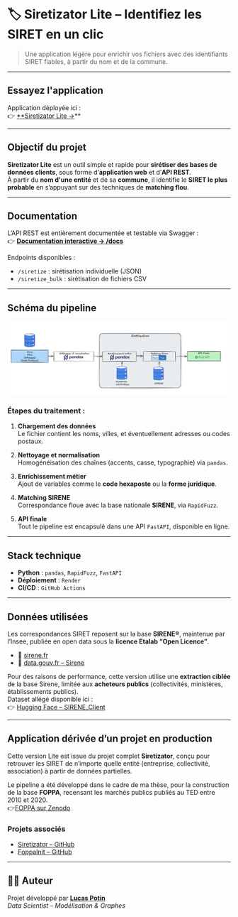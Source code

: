 # 🏷️ Siretizator Lite – Identifiez les SIRET en un clic

> Une application légère pour enrichir vos fichiers avec des identifiants SIRET fiables, à partir du nom et de la commune.

---

## Essayez l'application

Application déployée ici :  
👉 [**Siretizator Lite →](https://siretizator.onrender.com/)**  

---

## Objectif du projet

**Siretizator Lite** est un outil simple et rapide pour **sirétiser des bases de données clients**, sous forme d’**application web** et d’**API REST**.  
À partir du **nom d'une entité** et de sa **commune**, il identifie le **SIRET le plus probable** en s’appuyant sur des techniques de **matching flou**.

---

## Documentation

L’API REST est entièrement documentée et testable via Swagger :  
👉 [**Documentation interactive → /docs**](https://siretizator.onrender.com/docs)

Endpoints disponibles :
- `/siretize` : sirétisation individuelle (JSON)
- `/siretize_bulk` : sirétisation de fichiers CSV

---

## Schéma du pipeline

![Schéma Siretizator Lite](Schema_Siret.png)

### Étapes du traitement :

1. **Chargement des données**  
   Le fichier contient les noms, villes, et éventuellement adresses ou codes postaux.

2. **Nettoyage et normalisation**  
   Homogénéisation des chaînes (accents, casse, typographie) via `pandas`.

3. **Enrichissement métier**  
   Ajout de variables comme le **code hexaposte** ou la **forme juridique**.

4. **Matching SIRENE**  
   Correspondance floue avec la base nationale **SIRENE**, via `RapidFuzz`.

5. **API finale**  
   Tout le pipeline est encapsulé dans une API `FastAPI`, disponible en ligne.

---

## Stack technique

- **Python** : `pandas`, `RapidFuzz`, `FastAPI`  
- **Déploiement** : `Render`  
- **CI/CD** : `GitHub Actions` 

---

## Données utilisées

Les correspondances SIRET reposent sur la base **SIRENE®**, maintenue par l’Insee, publiée en open data sous la **licence Etalab “Open Licence”**.

- 🔗 [sirene.fr](https://www.sirene.fr)  
- 🔗 [data.gouv.fr – Sirene](https://www.data.gouv.fr/fr/datasets/r/)

Pour des raisons de performance, cette version utilise une **extraction ciblée** de la base Sirene, limitée aux **acheteurs publics** (collectivités, ministères, établissements publics).  
Dataset allégé disponible ici :  
👉 [Hugging Face – SIRENE_Client](https://huggingface.co/datasets/LucasPotin98/SIRENE_Client)

---

## Application dérivée d’un projet en production

Cette version Lite est issue du projet complet **Siretizator**, conçu pour retrouver les SIRET de n’importe quelle entité (entreprise, collectivité, association) à partir de données partielles.

Le pipeline a été développé dans le cadre de ma thèse, pour la construction de la base **FOPPA**, recensant les marchés publics publiés au TED entre 2010 et 2020.  
👉[FOPPA sur Zenodo](https://zenodo.org/records/10879932)

### Projets associés

- [Siretizator – GitHub](https://github.com/LucasPotin98/Siretizator)  
- [FoppaInit – GitHub](https://github.com/CompNet/FoppaInit)

---

## 👨‍💻 Auteur

Projet développé par **[Lucas Potin](https://lucaspotin98.github.io/)**  
*Data Scientist – Modélisation & Graphes*
